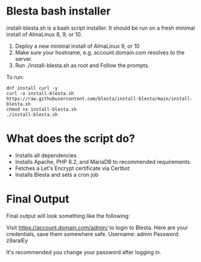 # Blesta bash installer
install-blesta.sh is a bash script installer. It should be run on a fresh minimal install
of AlmaLinux 8, 9, or 10.

1. Deploy a new minimal install of AlmaLinux 9, or 10
2. Make sure your hostname, e.g. account.domain.com resolves to the server.
3. Run ./install-blesta.sh as root and Follow the prompts.

To run:
````
dnf install curl -y
curl -o install-blesta.sh https://raw.githubusercontent.com/blesta/install-blesta/main/install-blesta.sh
chmod +x install-blesta.sh
./install-blesta.sh
````

# What does the script do?
- Installs all dependencies
- Installs Apache, PHP 8.2, and MariaDB to recommended requirements.
- Fetches a Let's Encrypt certificate via Certbot
- Installs Blesta and sets a cron job

# Final Output
Final output will look something like the following:

Visit https://account.domain.com/admin/ to login to Blesta.
Here are your credentials, save them somewhere safe.
Username: admin
Password: z9aralEy

It's recommended you change your password after logging in.

